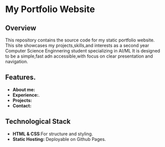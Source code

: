 # My Portfolio Website

## Overview

This repository contains the source code for my static portfolio website.
This site showcases my projects,skills,and interests as a second year Computer Science Enginnering student specializing in AI/ML
It is designed to be a simple,fast adn accessible,with focus on clear presentation and navigation.

## Features.
- **About me:**
- **Experience:**.
- **Projects:**
- **Contact:**

## Technological Stack
- **HTML & CSS**:For structure and styling.
- **Static Hosting:** Deployable on Github Pages.

